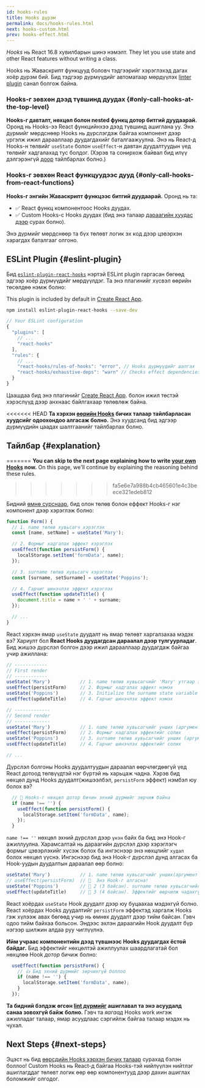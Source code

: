 ```yaml
---
id: hooks-rules
title: Hooks дүрэм
permalink: docs/hooks-rules.html
next: hooks-custom.html
prev: hooks-effect.html
---
```


*Hooks* нь React 16.8 хувилбарын шинэ нэмэлт. They let you use state and other React features without writing a class.

Hooks нь Жаваскрипт функцууд боловч тэдгээрийг хэрэглэхэд дагах хоёр дүрэм бий. Бид тэдгээр дүрмүүдийг автоматаар мөрдүүлэх [linter plugin](https://www.npmjs.com/package/eslint-plugin-react-hooks) санал болгож байна.

### Hooks-г зөвхөн дээд түвшинд дуудах {#only-call-hooks-at-the-top-level}

**Hooks-г давталт, нөхцөл болон nested функц дотор битгий дуудаарай.** Оронд нь Hooks-ээ React функцийнхээ дээд түвшинд ашиглана уу. Энэ дүрмийг мөрдснөөр Hooks нь дүрслэгдэж байгаа компонент дээр үргэлж ижил дарааллаар дуудагдахийг баталгаажуулна. Энэ нь React-д Hooks-н төлвийг `useState` болон `useEffect`-н давтан дуудалтуудын үед төлвийг хадгалахад тус болдог. (Хэрэв та сонирхож байвал бид илүү дэлгэрэнгүй [доор](#explanation) тайлбарлах болно.)

### Hooks-г зөвхөн React функцуудээс дууд {#only-call-hooks-from-react-functions}

**Hooks-г энгийн Жаваскрипт функцээс битгий дуудаарай.** Оронд нь та:

* ✅ React функц компонентоос Hooks дуудах.
* ✅ Custom Hooks-с Hooks дуудах (бид энэ талаар [дараагийн хуудас дээр](/docs/hooks-custom.html) сурах болно).

Энэ дүрмийг мөрдснөөр та бүх төлөвт логик эх код дээр цэвэрхэн харагдах баталгааг олгоно.

## ESLint Plugin {#eslint-plugin}

Бид [`eslint-plugin-react-hooks`](https://www.npmjs.com/package/eslint-plugin-react-hooks) нэртэй ESLint plugin гаргасан бөгөөд эдгээр хоёр дүрмүүдийг мөрдүүлдэг. Та энэ плагинийг хүсвэл өөрийн төсөлдөө нэмж болно:

This plugin is included by default in [Create React App](/docs/create-a-new-react-app.html#create-react-app).

```bash
npm install eslint-plugin-react-hooks --save-dev
```

```js
// Your ESLint configuration
{
  "plugins": [
    // ...
    "react-hooks"
  ],
  "rules": {
    // ...
    "react-hooks/rules-of-hooks": "error", // Hooks дүрмүүдийг шалгах
    "react-hooks/exhaustive-deps": "warn" // Checks effect dependencies
  }
}
```
Цаашдаа бид энэ плагинийг [Create React App](/docs/create-a-new-react-app.html#create-react-app). болон ижил төстэй хэрэслүүд дээр анхнаас байлгахаар төлөвлөж байна.

<<<<<<< HEAD
**Та хэрхэн [өөрийн Hooks](/docs/hooks-custom.html) бичих талаар тайлбарласан хуудсийг одоохондоо алгасаж болно.** Энэ хуудсанд бид эдгээр дүрмүүдийн цаадах шалтгаанийг тайлбарлах болно.

## Тайлбар {#explanation}
=======
**You can skip to the next page explaining how to write [your own Hooks](/docs/hooks-custom.html) now.** On this page, we'll continue by explaining the reasoning behind these rules.
>>>>>>> fa5e6e7a988b4cb465601e4c3beece321edeb812

Бидний [өмнө сурснаар](/docs/hooks-state.html#tip-using-multiple-state-variables), бид олон төлөв болон еффект Hooks-г нэг компонент дээр хэрэглэж болно:

```js
function Form() {
  // 1. name төлөв хувьсагч хэрэглэх
  const [name, setName] = useState('Mary');

  // 2. Формыг хадгалах эффект хэрэглэх
  useEffect(function persistForm() {
    localStorage.setItem('formData', name);
  });

  // 3. surname төлөв хувьсагч хэрэглэх
  const [surname, setSurname] = useState('Poppins');

  // 4. Гарчиг шинэчлэх эффект хэрэглэх
  useEffect(function updateTitle() {
    document.title = name + ' ' + surname;
  });

  // ...
}
```

React хэрхэн ямар `useState` дуудалт нь ямар төлөвт харгалзахаа мэдэх вэ? Хариулт бол **React Hooks дуудагдсан дараалал дээр тулгуурладаг**. Бид жишээ дүрслэл болгон дээр ижил дарааллаар дуудагдаж байгаа учир ажиллана:

```js
// ------------
// First render
// ------------
useState('Mary')           // 1. name төлөв хувьсагчийг 'Mary' утгаар эхлүүлэх
useEffect(persistForm)     // 2. Формыг хадгалах эффект нэмэх
useState('Poppins')        // 3. Initialize the surname state variable with 'Poppins'
useEffect(updateTitle)     // 4. Гарчиг шинэчлэх эффект нэмэх

// -------------
// Second render
// -------------
useState('Mary')           // 1. name төлөв хувьсагчийг унших (аргументийг ашиглагдахгүй)
useEffect(persistForm)     // 2. Формыг хадгалах эффектийг солих
useState('Poppins')        // 3. surname төлөв хувьсагчийг унших (аргументийг ашиглахгүй)
useEffect(updateTitle)     // 4. Гарчиг шинэчлэх эффектийг солих

// ...
```

Дүрслэл болгоны Hooks дуудалтуудын дараалал өөрчлөгдөөгүй үед React дотоод төлвүүдтэй нэг бүртэй нь харьцаж чадна. Хэрэв бид нөхцөл дунд Hooks дуудалт(жишээлбэл, `persistForm` эффект) нэмбэл юу болох вэ?

```js
  // 🔴 Hooks-г нөхцөл дотор бичин эхний дүрмийг зөрчиж байна
  if (name !== '') {
    useEffect(function persistForm() {
      localStorage.setItem('formData', name);
    });
  }
```

`name !== ''` нөхцөл эхний дүрслэл дээр `үнэн` байх ба бид энэ Hook-г ажиллуулна. Харамсалтай нь дараагийн дүрслэл дээр хэрэглэгч формыг цэвэрлэхийг хүсэж болох ба ингэснээр энэ нөхцлийг `худал` болох нөхцөл үүснэ. Ингэснээр бид энэ Hook-г дүрслэл дунд алгасах ба Hook-уудын дуудалтын дараалал өөр болно:

```js
useState('Mary')           // 1. name төлөв хувьсагчийг унших(аргумент ашиглагдахгүй)
// useEffect(persistForm)  // 🔴  Энэ Hook-г алгасна!
useState('Poppins')        // 🔴 2 (3 байсан). surname төлөв хувьсагчийг уншиж чадахгүй
useEffect(updateTitle)     // 🔴 3 (4 байсан). Эффектийг өөрчилж чадахгүй
```

React хоёрдах `useState` Hook дуудалт дээр юу буцаахаа мэдэхгүй болно. React хоёрдах Hooks дуудалтийг `persistForm` эффектэд харгалж Hooks гэж хүлээж авах бөгөөд учир нь өмнөх дуудалт дээр тийм байсан. Гэвч одоо тийм байхаа больсон. Эндээс эхлэн дараагийн Hook дуудалт бүр нэгээр шилжин алдаа руу чиглүүлнэ.

**Ийм учраас компонентийн дээд түвшнээс Hooks дуудагдах ёстой байдаг.** Бид эффектийг нөхцөлтэй ажиллуулах шаардлагатай бол нөхцлөө Hook *дотор* бичиж болно:

```js
  useEffect(function persistForm() {
    // 👍 Бид эхний дүрмийг зөрчихгүй боллоо
    if (name !== '') {
      localStorage.setItem('formData', name);
    }
  });
```

**Та бидний бэлдэж өгсөн [lint дүрмийг](https://www.npmjs.com/package/eslint-plugin-react-hooks) ашиглавал та энэ асуудалд санаа зовохгүй байж болно.** Гэвч та *яагаад* Hooks work ингэж ажилладаг талаар, ямар асуудлаас сэргийлж байгаа талаар мэдэх нь чухал.

## Next Steps {#next-steps}

Эцэст нь бид [өөрсдийн Hooks хэрхэн бичих талаар](/docs/hooks-custom.html) сурахад бэлэн боллоо! Custom Hooks нь React-д байгаа Hooks-тэй нийлүүлэн нийтлэг ашиглагддаг төлөвт логик өөр өөр компонентууд дээр дахин ашиглах боломжийг олгодог.
